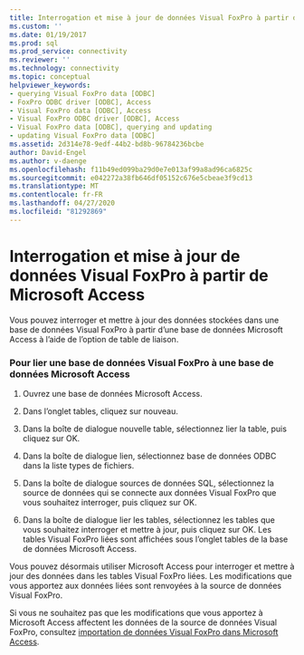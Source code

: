```yaml
---
title: Interrogation et mise à jour de données Visual FoxPro à partir de Microsoft Access | Microsoft Docs
ms.custom: ''
ms.date: 01/19/2017
ms.prod: sql
ms.prod_service: connectivity
ms.reviewer: ''
ms.technology: connectivity
ms.topic: conceptual
helpviewer_keywords:
- querying Visual FoxPro data [ODBC]
- FoxPro ODBC driver [ODBC], Access
- Visual FoxPro data [ODBC], Access
- Visual FoxPro ODBC driver [ODBC], Access
- Visual FoxPro data [ODBC], querying and updating
- updating Visual FoxPro data [ODBC]
ms.assetid: 2d314e78-9edf-44b2-bd8b-96784236bcbe
author: David-Engel
ms.author: v-daenge
ms.openlocfilehash: f11b49ed099ba29d0e7e013af99a8ad96ca6825c
ms.sourcegitcommit: e042272a38fb646df05152c676e5cbeae3f9cd13
ms.translationtype: MT
ms.contentlocale: fr-FR
ms.lasthandoff: 04/27/2020
ms.locfileid: "81292869"
---
```

# <a name="querying-and-updating-visual-foxpro-data-from-microsoft-access"></a>Interrogation et mise à jour de données Visual FoxPro à partir de Microsoft Access
Vous pouvez interroger et mettre à jour des données stockées dans une base de données Visual FoxPro à partir d’une base de données Microsoft Access à l’aide de l’option de table de liaison.  
  
### <a name="to-link-a-visual-foxpro-database-to-a-microsoft-access-database"></a>Pour lier une base de données Visual FoxPro à une base de données Microsoft Access  
  
1.  Ouvrez une base de données Microsoft Access.  
  
2.  Dans l’onglet tables, cliquez sur nouveau.  
  
3.  Dans la boîte de dialogue nouvelle table, sélectionnez lier la table, puis cliquez sur OK.  
  
4.  Dans la boîte de dialogue lien, sélectionnez base de données ODBC dans la liste types de fichiers.  
  
5.  Dans la boîte de dialogue sources de données SQL, sélectionnez la source de données qui se connecte aux données Visual FoxPro que vous souhaitez interroger, puis cliquez sur OK.  
  
6.  Dans la boîte de dialogue lier les tables, sélectionnez les tables que vous souhaitez interroger et mettre à jour, puis cliquez sur OK. Les tables Visual FoxPro liées sont affichées sous l’onglet tables de la base de données Microsoft Access.  
  
 Vous pouvez désormais utiliser Microsoft Access pour interroger et mettre à jour des données dans les tables Visual FoxPro liées. Les modifications que vous apportez aux données liées sont renvoyées à la source de données Visual FoxPro.  
  
 Si vous ne souhaitez pas que les modifications que vous apportez à Microsoft Access affectent les données de la source de données Visual FoxPro, consultez [importation de données Visual FoxPro dans Microsoft Access](../../odbc/microsoft/importing-visual-foxpro-data-into-microsoft-access.md).
